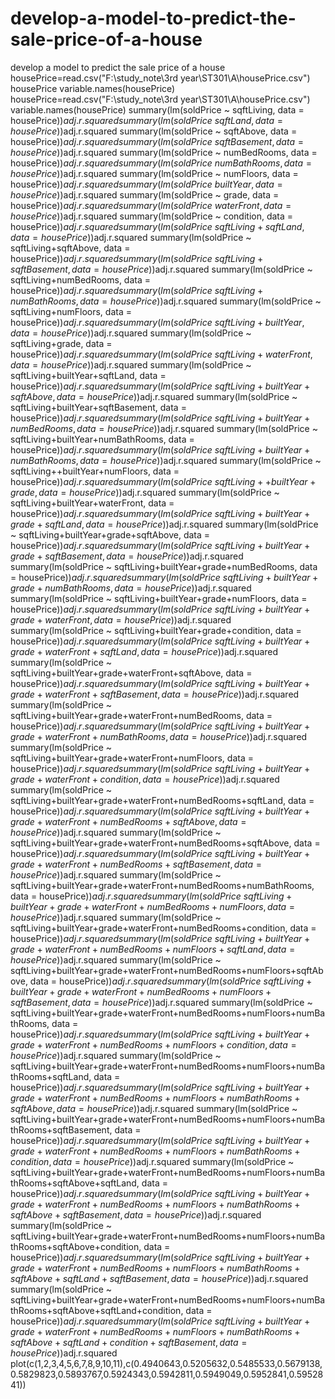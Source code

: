 # develop-a-model-to-predict-the-sale-price-of-a-house
develop a model to predict the sale price of a house
housePrice=read.csv("F:\\study_note\\3rd year\\ST301\\A\\housePrice.csv")
housePrice
variable.names(housePrice)
housePrice=read.csv("F:\\study_note\\3rd year\\ST301\\A\\housePrice.csv")
variable.names(housePrice)
summary(lm(soldPrice ~ sqftLiving, data = housePrice))$adj.r.squared
summary(lm(soldPrice ~ sqftLand, data = housePrice))$adj.r.squared
summary(lm(soldPrice ~ sqftAbove, data = housePrice))$adj.r.squared
summary(lm(soldPrice ~ sqftBasement, data = housePrice))$adj.r.squared
summary(lm(soldPrice ~ numBedRooms, data = housePrice))$adj.r.squared
summary(lm(soldPrice ~ numBathRooms, data = housePrice))$adj.r.squared
summary(lm(soldPrice ~ numFloors, data = housePrice))$adj.r.squared
summary(lm(soldPrice ~ builtYear, data = housePrice))$adj.r.squared
summary(lm(soldPrice ~ grade, data = housePrice))$adj.r.squared
summary(lm(soldPrice ~ waterFront, data = housePrice))$adj.r.squared
summary(lm(soldPrice ~ condition, data = housePrice))$adj.r.squared
summary(lm(soldPrice ~ sqftLiving+sqftLand, data = housePrice))$adj.r.squared
summary(lm(soldPrice ~ sqftLiving+sqftAbove, data = housePrice))$adj.r.squared
summary(lm(soldPrice ~ sqftLiving+sqftBasement, data = housePrice))$adj.r.squared
summary(lm(soldPrice ~ sqftLiving+numBedRooms, data = housePrice))$adj.r.squared
summary(lm(soldPrice ~ sqftLiving+numBathRooms, data = housePrice))$adj.r.squared
summary(lm(soldPrice ~ sqftLiving+numFloors, data = housePrice))$adj.r.squared
summary(lm(soldPrice ~ sqftLiving+builtYear, data = housePrice))$adj.r.squared
summary(lm(soldPrice ~ sqftLiving+grade, data = housePrice))$adj.r.squared
summary(lm(soldPrice ~ sqftLiving+waterFront, data = housePrice))$adj.r.squared
summary(lm(soldPrice ~ sqftLiving+builtYear+sqftLand, data = housePrice))$adj.r.squared
summary(lm(soldPrice ~ sqftLiving+builtYear+sqftAbove, data = housePrice))$adj.r.squared
summary(lm(soldPrice ~ sqftLiving+builtYear+sqftBasement, data = housePrice))$adj.r.squared
summary(lm(soldPrice ~ sqftLiving+builtYear+numBedRooms, data = housePrice))$adj.r.squared
summary(lm(soldPrice ~ sqftLiving+builtYear+numBathRooms, data = housePrice))$adj.r.squared
summary(lm(soldPrice ~ sqftLiving+builtYear+numBathRooms, data = housePrice))$adj.r.squared
summary(lm(soldPrice ~ sqftLiving++builtYear+numFloors, data = housePrice))$adj.r.squared
summary(lm(soldPrice ~ sqftLiving++builtYear+grade, data = housePrice))$adj.r.squared
summary(lm(soldPrice ~ sqftLiving+builtYear+waterFront, data = housePrice))$adj.r.squared
summary(lm(soldPrice ~ sqftLiving+builtYear+grade+sqftLand, data = housePrice))$adj.r.squared
summary(lm(soldPrice ~ sqftLiving+builtYear+grade+sqftAbove, data = housePrice))$adj.r.squared
summary(lm(soldPrice ~ sqftLiving+builtYear+grade+sqftBasement, data = housePrice))$adj.r.squared
summary(lm(soldPrice ~ sqftLiving+builtYear+grade+numBedRooms, data = housePrice))$adj.r.squared
summary(lm(soldPrice ~ sqftLiving+builtYear+grade+numBathRooms, data = housePrice))$adj.r.squared
summary(lm(soldPrice ~ sqftLiving+builtYear+grade+numFloors, data = housePrice))$adj.r.squared
summary(lm(soldPrice ~ sqftLiving+builtYear+grade+waterFront, data = housePrice))$adj.r.squared
summary(lm(soldPrice ~ sqftLiving+builtYear+grade+condition, data = housePrice))$adj.r.squared
summary(lm(soldPrice ~ sqftLiving+builtYear+grade+waterFront+sqftLand, data = housePrice))$adj.r.squared
summary(lm(soldPrice ~ sqftLiving+builtYear+grade+waterFront+sqftAbove, data = housePrice))$adj.r.squared
summary(lm(soldPrice ~ sqftLiving+builtYear+grade+waterFront+sqftBasement, data = housePrice))$adj.r.squared
summary(lm(soldPrice ~ sqftLiving+builtYear+grade+waterFront+numBedRooms, data = housePrice))$adj.r.squared
summary(lm(soldPrice ~ sqftLiving+builtYear+grade+waterFront+numBathRooms, data = housePrice))$adj.r.squared
summary(lm(soldPrice ~ sqftLiving+builtYear+grade+waterFront+numFloors, data = housePrice))$adj.r.squared
summary(lm(soldPrice ~ sqftLiving+builtYear+grade+waterFront+condition, data = housePrice))$adj.r.squared
summary(lm(soldPrice ~ sqftLiving+builtYear+grade+waterFront+numBedRooms+sqftLand, data = housePrice))$adj.r.squared
summary(lm(soldPrice ~ sqftLiving+builtYear+grade+waterFront+numBedRooms+sqftAbove, data = housePrice))$adj.r.squared
summary(lm(soldPrice ~ sqftLiving+builtYear+grade+waterFront+numBedRooms+sqftAbove, data = housePrice))$adj.r.squared
summary(lm(soldPrice ~ sqftLiving+builtYear+grade+waterFront+numBedRooms+sqftBasement, data = housePrice))$adj.r.squared
summary(lm(soldPrice ~ sqftLiving+builtYear+grade+waterFront+numBedRooms+numBathRooms, data = housePrice))$adj.r.squared
summary(lm(soldPrice ~ sqftLiving+builtYear+grade+waterFront+numBedRooms+numFloors, data = housePrice))$adj.r.squared
summary(lm(soldPrice ~ sqftLiving+builtYear+grade+waterFront+numBedRooms+condition, data = housePrice))$adj.r.squared
summary(lm(soldPrice ~ sqftLiving+builtYear+grade+waterFront+numBedRooms+numFloors+sqftLand, data = housePrice))$adj.r.squared
summary(lm(soldPrice ~ sqftLiving+builtYear+grade+waterFront+numBedRooms+numFloors+sqftAbove, data = housePrice))$adj.r.squared
summary(lm(soldPrice ~ sqftLiving+builtYear+grade+waterFront+numBedRooms+numFloors+sqftBasement, data = housePrice))$adj.r.squared
summary(lm(soldPrice ~ sqftLiving+builtYear+grade+waterFront+numBedRooms+numFloors+numBathRooms, data = housePrice))$adj.r.squared
summary(lm(soldPrice ~ sqftLiving+builtYear+grade+waterFront+numBedRooms+numFloors+condition, data = housePrice))$adj.r.squared
summary(lm(soldPrice ~ sqftLiving+builtYear+grade+waterFront+numBedRooms+numFloors+numBathRooms+sqftLand, data = housePrice))$adj.r.squared
summary(lm(soldPrice ~ sqftLiving+builtYear+grade+waterFront+numBedRooms+numFloors+numBathRooms+sqftAbove, data = housePrice))$adj.r.squared
summary(lm(soldPrice ~ sqftLiving+builtYear+grade+waterFront+numBedRooms+numFloors+numBathRooms+sqftBasement, data = housePrice))$adj.r.squared
summary(lm(soldPrice ~ sqftLiving+builtYear+grade+waterFront+numBedRooms+numFloors+numBathRooms+condition, data = housePrice))$adj.r.squared
summary(lm(soldPrice ~ sqftLiving+builtYear+grade+waterFront+numBedRooms+numFloors+numBathRooms+sqftAbove+sqftLand, data = housePrice))$adj.r.squared
summary(lm(soldPrice ~ sqftLiving+builtYear+grade+waterFront+numBedRooms+numFloors+numBathRooms+sqftAbove+sqftBasement, data = housePrice))$adj.r.squared
summary(lm(soldPrice ~ sqftLiving+builtYear+grade+waterFront+numBedRooms+numFloors+numBathRooms+sqftAbove+condition, data = housePrice))$adj.r.squared
summary(lm(soldPrice ~ sqftLiving+builtYear+grade+waterFront+numBedRooms+numFloors+numBathRooms+sqftAbove+sqftLand+sqftBasement, data = housePrice))$adj.r.squared
summary(lm(soldPrice ~ sqftLiving+builtYear+grade+waterFront+numBedRooms+numFloors+numBathRooms+sqftAbove+sqftLand+condition, data = housePrice))$adj.r.squared
summary(lm(soldPrice ~ sqftLiving+builtYear+grade+waterFront+numBedRooms+numFloors+numBathRooms+sqftAbove+sqftLand+condition+sqftBasement, data = housePrice))$adj.r.squared
plot(c(1,2,3,4,5,6,7,8,9,10,11),c(0.4940643,0.5205632,0.5485533,0.5679138,0.5829823,0.5893767,0.5924343,0.5942811,0.5949049,0.5952841,0.5952841))
